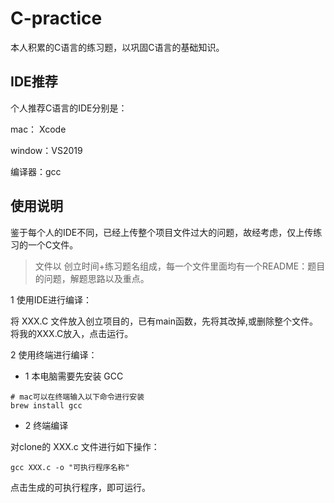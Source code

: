 # C-practice
本人积累的C语言的练习题，以巩固C语言的基础知识。

## IDE推荐

个人推荐C语言的IDE分别是：

mac： Xcode

window：VS2019

编译器：gcc

## 使用说明

鉴于每个人的IDE不同，已经上传整个项目文件过大的问题，故经考虑，仅上传练习的一个C文件。

> 文件以 创立时间+练习题名组成，每一个文件里面均有一个README：题目的问题，解题思路以及重点。

1 使用IDE进行编译：

将 XXX.C 文件放入创立项目的，已有main函数，先将其改掉,或删除整个文件。将我的XXX.C放入，点击运行。

2 使用终端进行编译：

- 1 本电脑需要先安装 GCC

```
# mac可以在终端输入以下命令进行安装
brew install gcc
```

- 2 终端编译

对clone的 XXX.c 文件进行如下操作：

```
gcc XXX.c -o "可执行程序名称"
```
点击生成的可执行程序，即可运行。